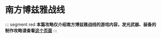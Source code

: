 # 南方博兹雅战线

::: segment red
**本篇攻略仅介绍南方博兹雅战线的游戏内容，发光武器、装备的制作攻略请查看[这个页面](./resistance.md)**
:::

<UnderConstruction />